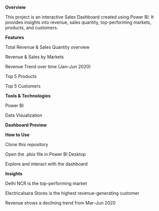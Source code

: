 **Overview**

This project is an interactive Sales Dashboard created using Power BI. It provides insights into revenue, sales quantity, top-performing markets, products, and customers.

**Features**

Total Revenue & Sales Quantity overview

Revenue & Sales by Markets

Revenue Trend over time (Jan–Jun 2020)

Top 5 Products

Top 5 Customers

**Tools & Technologies**

Power BI

Data Visualization

**Dashboard Preview**

**How to Use**

Clone this repository

Open the .pbix file in Power BI Desktop

Explore and interact with the dashboard

**Insights**

Delhi NCR is the top-performing market

Electricalsara Stores is the highest revenue-generating customer

Revenue shows a declining trend from Mar–Jun 2020
